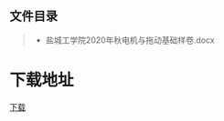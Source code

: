 ## 文件目录
> * 盐城工学院2020年秋电机与拖动基础样卷.docx


# 下载地址
[下载](https://github.com/ZHlovecat/ycitedu/tree/main/%E7%9B%90%E5%9F%8E%E5%B7%A5%E5%AD%A6%E9%99%A2%E8%AF%BE%E7%A8%8B%E6%94%BB%E7%95%A5%E5%85%B1%E4%BA%AB%E8%AE%A1%E5%88%92/%E7%94%B5%E6%9C%BA%E4%B8%8E%E6%8B%96%E5%8A%A8)